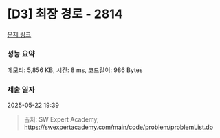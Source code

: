# [D3] 최장 경로 - 2814 

[문제 링크](https://swexpertacademy.com/main/code/problem/problemDetail.do?contestProbId=AV7GOPPaAeMDFAXB) 

### 성능 요약

메모리: 5,856 KB, 시간: 8 ms, 코드길이: 986 Bytes

### 제출 일자

2025-05-22 19:39



> 출처: SW Expert Academy, https://swexpertacademy.com/main/code/problem/problemList.do